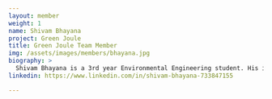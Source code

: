 ```yaml
---
layout: member
weight: 1
name: Shivam Bhayana
project: Green Joule
title: Green Joule Team Member
img: /assets/images/members/bhayana.jpg
biography: >
  Shivam Bhayana is a 3rd year Environmental Engineering student. His involvment with the Green Joule stems from his interest in the use of algae in wastewater treatment, and the pursuit of alternative fuel sources. 
linkedin: https://www.linkedin.com/in/shivam-bhayana-733847155

---
```

